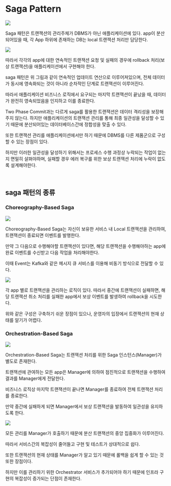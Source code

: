 # Saga Pattern

![](https://img1.daumcdn.net/thumb/R1280x0/?scode=mtistory2&fname=https%3A%2F%2Fblog.kakaocdn.net%2Fdn%2FLiCWK%2Fbtrx07FIYlZ%2F3Jt15icBW8abKVlW40UKd1%2Fimg.png)


Saga 패턴은 트랜잭션의 관리주체가 DBMS가 아닌 애플리케이션에 있다. app이 분산되어있을 때, 각 App 하위에 존재하는 DB는 local 트랜잭션 처리만 담당한다.


![](https://img1.daumcdn.net/thumb/R1280x0/?scode=mtistory2&fname=https%3A%2F%2Fblog.kakaocdn.net%2Fdn%2FlM0vB%2Fbtrx1ITg4Nj%2F4JO3jSBcbbsug1cc2n8hxk%2Fimg.png)


따라서 각각의 app에 대한 연속적인 트랜잭션 요청 및 실패의 경우에 rollback 처리(보상 트랜잭션)을 애플리케이션에서 구현해야 한다.

saga 패턴은 위 그림과 같이 연속적인 업데이트 연산으로 이루어져있으며, 전체 데이터가 동시에 영속화되는 것이 아니라 순차적인 단계로 트랜잭션이 이루어진다.

따라서 애플리케이션 비즈니스 로직에서 요구되는 마지막 트랜잭션이 끝났을 때, 데이터가 완전히 영속되었음을 인지하고 이를 종료한다.

Two Phase Commit과는 다르게 saga를 활용한 트랜잭션은 데이터 격리성을 보장해주지 않는다. 하지만 애플리케이션의 트랜잭션 관리를 통해 최종 일관성을 달성할 수 있기 때문에 분산되어있는 데이터베이스간에 정합성을 맞출 수 있다.

또한 트랜잭션 관리를 애플리케이션에서만 하기 때문에 DBMS를 다른 제품군으로 구성할 수 있는 장점이 있다.

하지만 이러한 일관성을 달성하기 위해서는 프로세스 수행 과정상 누락되는 작업이 없는지 면밀히 살펴야하며, 실패할 경우 에러 복구를 위한 보상 트랜잭션 처리에 누락이 없도록 설계해야한다.

<br>

## saga 패턴의 종류

### Choreography-Based Saga

![](https://img1.daumcdn.net/thumb/R1280x0/?scode=mtistory2&fname=https%3A%2F%2Fblog.kakaocdn.net%2Fdn%2FbJRsvG%2Fbtrx1HthITO%2F1RmKKioRKJYEILMpuhusO1%2Fimg.png)


Choreography-Based Saga는 자신이 보유한 서비스 내 Local 트랜잭션을 관리하여, 트랜잭션이 종료되면 이벤트를 발행한다.

만약 그 다음으로 수행해야할 트랜잭션이 있다면, 해당 트랜잭션을 수행해야하는 app에 완료 이벤트를 수신받고 다음 작업을 처리해야한다.

이때 Event는 Kafka와 같은 메시지 큐 서비스를 이용해 비동기 방식으로 전달할 수 있다.


![](https://img1.daumcdn.net/thumb/R1280x0/?scode=mtistory2&fname=https%3A%2F%2Fblog.kakaocdn.net%2Fdn%2FbQWoIC%2Fbtrx1Jdy2pS%2FgmtWWcOH2AkuQw3Hl71k9k%2Fimg.png)

각 app 별로 트랜잭션을 관리하는 로직이 있다. 따라서 중간에 트랜잭션이 실패하면, 해당 트랜잭션 취소 처리를 실패한 app에서 보상 이벤트를 발생하여 rollback을 시도한다.

위와 같은 구성은 구축하기 쉬운 장점이 있으나, 운영자의 입장에서 트랜잭션의 현재 상태를 알기가 어렵다.


### Orchestration-Based Saga

![](https://img1.daumcdn.net/thumb/R1280x0/?scode=mtistory2&fname=https%3A%2F%2Fblog.kakaocdn.net%2Fdn%2FdExzXU%2FbtrxXoWwu3A%2Fe2Yswn7fe6Kb4slODML6k1%2Fimg.pnghttps://img1.daumcdn.net/thumb/R1280x0/?scode=mtistory2&fname=https%3A%2F%2Fblog.kakaocdn.net%2Fdn%2FdExzXU%2FbtrxXoWwu3A%2Fe2Yswn7fe6Kb4slODML6k1%2Fimg.png)

Orchestration-Based Saga는 트랜잭션 처리를 위한 Saga 인스턴스(Manager)가 별도로 존재한다.

트랜잭션에 관여하는 모든 app은 Manager에 의하여 점진적으로 트랜잭션을 수행하여 결과를 Manager에게 전달한다.

비즈니스 로직상 마지막 트랜잭션이 끝나면 Manager를 종료하여 전체 트랜잭션 처리를 종료한다.

만약 중간에 실패하게 되면 Manager에서 보상 트랜잭션을 발동하여 일관성을 유지하도록 한다.

![](https://img1.daumcdn.net/thumb/R1280x0/?scode=mtistory2&fname=https%3A%2F%2Fblog.kakaocdn.net%2Fdn%2FcebMKJ%2FbtrxYbWV7K6%2FtxEgJYtWdXRovRYiklw7xK%2Fimg.png)

모든 관리를 Manager가 호출하기 때문에 분산 트랜잭션의 중앙 집중화가 이루어진다.

따라서 서비스간의 복잡성이 줄어들고 구현 및 테스트가 상대적으로 쉽다.

또한 트랜잭션의 현재 상태를 Manager가 알고 있기 때문에 롤백을 쉽게 할 수 있는 것 또한 장점이다.

하지만 이를 관리하기 위한 Orchestrator 서비스가 추가되어야 하기 때문에 인프라 구현의 복잡성이 증가되는 단점이 존재한다.